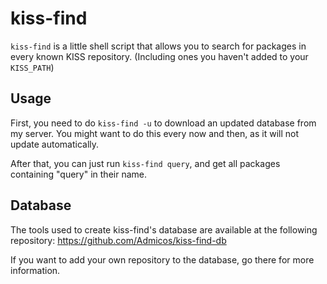 # kiss-find

`kiss-find` is a little shell script that allows you to search for packages in 
every known KISS repository. (Including ones you haven't added to your `KISS_PATH`)

## Usage

First, you need to do `kiss-find -u` to download an updated database from my 
server. You might want to do this every now and then, as it will not update 
automatically.

After that, you can just run `kiss-find query`, and get all packages containing
"query" in their name.

## Database

The tools used to create kiss-find's database are available at the following
repository: https://github.com/Admicos/kiss-find-db

If you want to add your own repository to the database, go there for more 
information.
